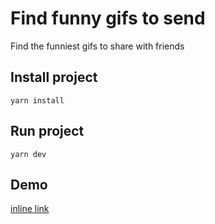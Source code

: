 # Find funny gifs to send

Find the funniest gifs to share with friends

## Install project

    yarn install

## Run project

    yarn dev
    
## Demo
[inline link](https://jhone17.github.io/react-gifsearch/)
